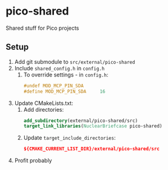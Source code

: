 # pico-shared
Shared stuff for Pico projects

## Setup
1. Add git submodule to `src/external/pico-shared`
1. Include `shared_config.h` in `config.h`
	1. To override settings - in `config.h`:
		```c
		#undef MOD_MCP_PIN_SDA
		#define MOD_MCP_PIN_SDA		16
1. Update CMakeLists.txt:
	1. Add directories:
		```cmake
		add_subdirectory(external/pico-shared/src)
		target_link_libraries(NuclearBriefcase pico-shared)
	1. Update `target_include_directories`:
		```cmake
		${CMAKE_CURRENT_LIST_DIR}/external/pico-shared/src
1. Profit probably
